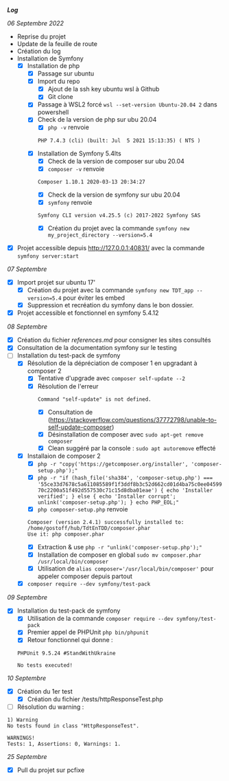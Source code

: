 ***Log***

*06 Septembre 2022*
- Reprise du projet
- Update de la feuille de route
- Création du log
- Installation de Symfony
    - [x] Installation de php
        - [x] Passage sur ubuntu
        - [x] Import du repo
            - [x] Ajout de la ssh key ubuntu wsl à Github
            - [x] Git clone
        - [x] Passage à WSL2 forcé ```wsl --set-version Ubuntu-20.04 2``` dans powershell
        - [x] Check de la version de php sur ubu 20.04
            - [x] ```php -v``` renvoie 
            ```
            PHP 7.4.3 (cli) (built: Jul  5 2021 15:13:35) ( NTS )
            ```
        - [x] Installation de Symfony 5.4lts
            - [x] Check de la version de composer sur ubu 20.04
            - [x] ```composer -v``` renvoie 
            ```
            Composer 1.10.1 2020-03-13 20:34:27
            ```
            - [x] Check de la version de symfony sur ubu 20.04
            - [x] ```symfony``` renvoie 
            ```
            Symfony CLI version v4.25.5 (c) 2017-2022 Symfony SAS
            ```
            - [x] Création du projet avec la commande ```symfony new my_project_directory --version=5.4```
- [x] Projet accessible depuis http://127.0.0.1:40831/ avec la commande ```symfony server:start```

*07 Septembre*
- [x] Import projet sur ubuntu 17'
    - [x] Création du projet avec la commande ```symfony new TDT_app --version=5.4``` pour éviter les embed
    - [x] Suppression et recréation du symfony dans le bon dossier.
- [x] Projet accessible et fonctionnel en symfony 5.4.12

*08 Septembre*
- [x] Création du fichier *references.md* pour consigner les sites consultés
- [x] Consultation de la documentation symfony sur le testing
- [ ] Installation du test-pack de symfony
    - [x] Résolution de la dépréciation de composer 1 en upgradant à composer 2
        - [x] Tentative d'upgrade avec ```composer self-update --2```
        - [x] Résolution de l'erreur 
            ```
            Command "self-update" is not defined. 
            ```
            - [x] Consultation de (https://stackoverflow.com/questions/37772798/unable-to-self-update-composer)
            - [x] Désinstallation de composer avec ```sudo apt-get remove composer```
            - [x] Clean suggéré par la console : ```sudo apt autoremove``` effecté
    - [x] Installaion de composer 2
        - [x] ```php -r "copy('https://getcomposer.org/installer', 'composer-setup.php');"```
        - [x] ```php -r "if (hash_file('sha384', 'composer-setup.php') === '55ce33d7678c5a611085589f1f3ddf8b3c52d662cd01d4ba75c0ee0459970c2200a51f492d557530c71c15d8dba01eae') { echo 'Installer verified'; } else { echo 'Installer corrupt'; unlink('composer-setup.php'); } echo PHP_EOL;"```
        - [x] ```php composer-setup.php``` renvoie 
        ```
        Composer (version 2.4.1) successfully installed to: /home/gostoff/hub/TdtEnTDD/composer.phar
        Use it: php composer.phar
        ```
        - [x] Extraction & use ```php -r "unlink('composer-setup.php');"```
        - [x] Installation de composer en global ```sudo mv composer.phar /usr/local/bin/composer```
        - [x] Utilisation de ```alias composer='/usr/local/bin/composer'``` pour appeler composer depuis partout
    - [x] ```composer require --dev symfony/test-pack```

*09 Septembre*
- [x] Installation du test-pack de symfony
    - [x] Utilisation de la commande ```composer require --dev symfony/test-pack```
    - [x] Premier appel de PHPUnit ```php bin/phpunit```
    - [x] Retour fonctionnel qui donne : 
    ```
    PHPUnit 9.5.24 #StandWithUkraine

    No tests executed!
    ```

*10 Septembre*
- [x] Création du 1er test
    - [x] Création du fichier /tests/httpResponseTest.php
- [ ] Résolution du warning : 
```
1) Warning
No tests found in class "HttpResponseTest".

WARNINGS!
Tests: 1, Assertions: 0, Warnings: 1.
```

*25 Septembre* 
- [x] Pull du projet sur pcfixe
